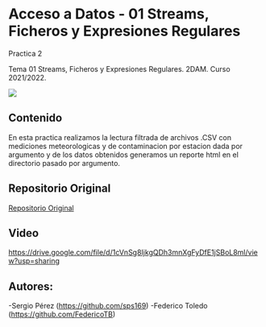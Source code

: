 # Acceso a Datos - 01 Streams, Ficheros y Expresiones Regulares

Practica 2

Tema 01 Streams, Ficheros y Expresiones Regulares. 2DAM. Curso 2021/2022.

![](https://ecdn.teacherspayteachers.com/thumbitem/Bring-Your-Own-Device-Parent-Letter-1416476684/original-348216-1.jpg)

## Contenido

En esta practica realizamos la lectura filtrada de archivos .CSV con mediciones meteorologicas 
y de contaminacion por estacion dada por argumento y de los datos obtenidos generamos un reporte html
en el directorio pasado por argumento.

## Repositorio Original
<a href="https://github.com/FedericoTB/MeteoXPractica" target="_blank">Repositorio Original</a>
## Video
https://drive.google.com/file/d/1cVnSg8IjkgQDh3mnXgFyDfE1jSBoL8ml/view?usp=sharing 

## Autores:
-Sergio Pérez (https://github.com/sps169)
-Federico Toledo (https://github.com/FedericoTB)
